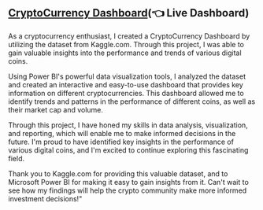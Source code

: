 ## [CryptoCurrency Dashboard](https://app.powerbi.com/view?r=eyJrIjoiYjVmYWE3OTMtMzYyYi00OWQ5LWE5ODctMDEwNTVmNTNmNmJiIiwidCI6Ijg5M2VlMDNiLTdjYzAtNDhkZi04NjM2LWFiNzE1MzU5MmFlYiJ9&pageName=ReportSection)(👈 Live Dashboard)

 As a cryptocurrency enthusiast, I created a CryptoCurrency Dashboard by utilizing the dataset from Kaggle.com. Through this project, I was able to gain valuable insights into the performance and trends of various digital coins.

Using Power BI's powerful data visualization tools, I analyzed the dataset and created an interactive and easy-to-use dashboard that provides key information on different cryptocurrencies. This dashboard allowed me to identify trends and patterns in the performance of different coins, as well as their market cap and volume.

Through this project, I have honed my skills in data analysis, visualization, and reporting, which will enable me to make informed decisions in the future. I'm proud to have identified key insights in the performance of various digital coins, and I'm excited to continue exploring this fascinating field.

Thank you to Kaggle.com for providing this valuable dataset, and to Microsoft Power BI for making it easy to gain insights from it. Can't wait to see how my findings will help the crypto community make more informed investment decisions!"
